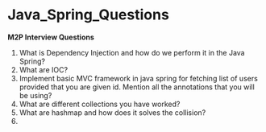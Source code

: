 # Java_Spring_Questions

**M2P Interview Questions**

1. What is Dependency Injection and how do we perform it in the Java Spring?
2. What are IOC?
3. Implement basic MVC framework in java spring for fetching list of users provided that you are given id. Mention all the annotations that you will be using?
4. What are different collections you have worked?
5. What are hashmap and how does it solves the collision?
6. 
